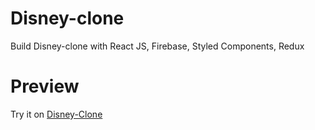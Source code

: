 # Disney-clone  

Build Disney-clone with React JS, Firebase, Styled Components, Redux

# Preview

Try it on [Disney-Clone](https://disney-clone-6f652.web.app)